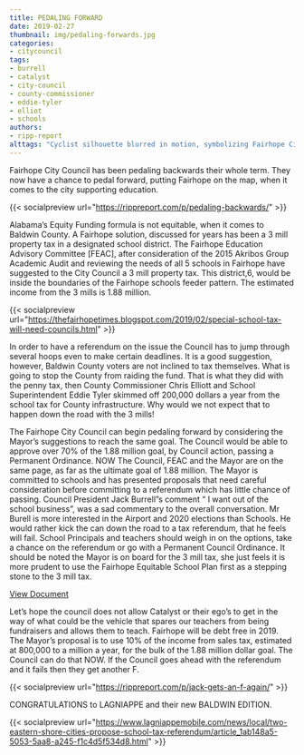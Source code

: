 ```yaml
---
title: PEDALING FORWARD
date: 2019-02-27
thumbnail: img/pedaling-forwards.jpg
categories:
- citycouncil
tags:
- burrell
- catalyst
- city-council
- county-commissioner
- eddie-tyler
- elliot
- schools
authors:
- ripp-report
alttags: "Cyclist silhouette blurred in motion, symbolizing Fairhope City Council’s past inaction & potential for progress on educat..."
---
```

Fairhope City Council has been pedaling backwards their whole term. They now have a chance to pedal forward, putting Fairhope on the map, when it comes to the city supporting education.

{{< socialpreview url="https://rippreport.com/p/pedaling-backwards/" >}}

Alabama’s Equity Funding formula is not equitable, when it comes to Baldwin County. A Fairhope solution, discussed for years has been a 3 mill property tax in a designated school district. The Fairhope Education Advisory Committee \[FEAC\], after consideration of the 2015 Akribos Group Academic Audit and reviewing the needs of all 5 schools in Fairhope have suggested to the City Council a 3 mill property tax. This district,6, would be inside the boundaries of the Fairhope schools feeder pattern. The estimated income from the 3 mills is 1.88 million.

{{< socialpreview url="https://thefairhopetimes.blogspot.com/2019/02/special-school-tax-will-need-councils.html" >}}

In order to have a referendum on the issue the Council has to jump through several hoops even to make certain deadlines. It is a good suggestion, however, Baldwin County voters are not inclined to tax themselves. What is going to stop the County from raiding the fund. That is what they did with the penny tax, then County Commissioner Chris Elliott and School Superintendent Eddie Tyler skimmed off 200,000 dollars a year from the school tax for County infrastructure. Why would we not expect that to happen down the road with the 3 mills!

The Fairhope City Council can begin pedaling forward by considering the Mayor’s suggestions to reach the same goal. The Council would be able to approve over 70% of the 1.88 million goal, by Council action, passing a Permanent Ordinance. NOW The Council, FEAC and the Mayor are on the same page, as far as the ultimate goal of 1.88 million. The Mayor is committed to schools and has presented proposals that need careful consideration before committing to a referendum which has little chance of passing. Council President Jack Burrell”s comment “ I want out of the school business”, was a sad commentary to the overall conversation. Mr Burell is more interested in the Airport and 2020 elections than Schools. He would rather kick the can down the road to a tax referendum, that he feels will fail. School Principals and teachers should weigh in on the options, take a chance on the referendum or go with a Permanent Council Ordinance. It should be noted the Mayor is on board for the 3 mill tax, she just feels it is more prudent to use the Fairhope Equitable School Plan first as a stepping stone to the 3 mill tax.

[View Document](https://l.facebook.com/l.php?u=https%3A%2F%2Fwww.fairhopeal.gov%2Fschoolfunding%3Ffbclid%3DIwAR3dVCDUYwLOuLp0ULzQzSGkEKkS0po8LIow0hlHJeHmaVCoeXXnQtn3xmY&h=AT3MBnL22-89YG9XaRM9yg--rpqYdNnVnRcGdVGMpppqLkDoqzzbktG_m-43bgTCiVh-pKQhyMz7I4u1leXrai-lq8TOTeCI_AzfWsh9wktl35alYJZ9bsqqdVjBysqbENgbZ2Aq2Oo2QQbBZ7pwxPg8PJyqAFkP4ggW9Fnp3b4likRBOnGsnVI2U8HUmmt_pNmcM5b8V4MM4GzMJ1vzCYhjkHMdzKevHxl1uO7il27Hn_sZnc4TaYgRKHmGyqS9j81rKmrhmcy_T-mFVZ9Lx9iCL8JlJ-7biK58Sh1leiNFCC4RViyEdqkEWwbR5EfpBXX8Dhuyj7P4ge5g-kVE3rH6J8pWQuu9126SS__CWWO682UJl7H6OWHu5m5fZAsBl4OhElE_50iQNPxatt41NyBvMZeC4j9f4hNE4dXaR-zZdoO75kk-SmILM_YTl4NQf8_ftHX4s895b03K5Rzq11gIzsQ3UfMycK9sFsLxgkr30GhTEWsxVvLuMYnYyCv8wG8fuBLhgFgAoLDNwQ7-KBWSFytSvFhcp1rUj-r-c0-KGWzx-k9EqmKlYS1s8I3IN6G7ptKtB3_uKGwENzv6odPd_ftNehov1YbSoygogmNu-wGd7wWK2D18lWDJ4M73)

Let’s hope the council does not allow Catalyst or their ego’s to get in the way of what could be the vehicle that spares our teachers from being fundraisers and allows them to teach. Fairhope will be debt free in 2019. The Mayor’s proposal is to use 10% of the income from sales tax, estimated at 800,000 to a million a year, for the bulk of the 1.88 million dollar goal. The Council can do that NOW. If the Council goes ahead with the referendum and it fails then they get another F.

{{< socialpreview url="https://rippreport.com/p/jack-gets-an-f-again/" >}}

CONGRATULATIONS to LAGNIAPPE and their new BALDWIN EDITION.

{{< socialpreview url="https://www.lagniappemobile.com/news/local/two-eastern-shore-cities-propose-school-tax-referendum/article_1ab148a5-5053-5aa8-a245-f1c4d5f534d8.html" >}}
